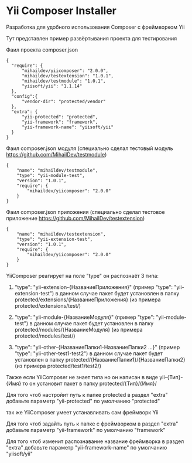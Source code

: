 Yii Composer Installer
=============================

Разработка для удобного использования Composer с фреймворком Yii

Тут представлен пример развёртывания проекта для тестирования

Фаил проекта composer.json

    {
      "require": {
          "mihaildev/yiicomposer": "2.0.0",
          "mihaildev/testextension": "1.0.1",
          "mihaildev/testmodule": "1.0.1",
          "yiisoft/yii": "1.1.14"
      },
      "config":{
          "vendor-dir": "protected/vendor"
      },
      "extra": {
          "yii-protected": "protected",
          "yii-framework": "framework",
          "yii-framework-name": "yiisoft/yii"
      }
    }

Фаил composer.json модуля (специально сделал тестовый модуль https://github.com/MihailDev/testmodule)

    {
        "name": "mihaildev/testmodule",
        "type": "yii-module-test",
        "version": "1.0.1",
        "require": {
            "mihaildev/yiicomposer": "2.0.0"
        }
    }

Фаил composer.json приложения (специально сделал тестовое приложение https://github.com/MihailDev/testextension)

    {
        "name": "mihaildev/testextension",
        "type": "yii-extension-test",
        "version": "1.0.1",
        "require": {
            "mihaildev/yiicomposer": "2.0.0"
        }
    }

YiiComposer реагирует на поле "type" он распознаёт 3 типа:

1) "type": "yii-extension-{НазваниеПриложения}" (пример "type": "yii-extension-test")
в данном случае пакет будет установлен в папку protected/extensions/{НазваниеПриложения} (из примера protected/extensions/test/)

2) "type": "yii-module-{НазваниеМодуля}" (пример "type": "yii-module-test")
в данном случае пакет будет установлен в папку protected/modules/{НазваниеМодуля} (из примера protected/modules/test/)

3) "type": "yii-other-{НазваниеПапки1-НазваниеПапки2 ...}" (пример "type": "yii-other-test1-test2")
в данном случае пакет будет установлен в папку protected/{НазваниеПапки1}/{НазваниеПапки2} (из примера protected/test1/test2/)

Также если YiiComposer не знает типа но он написан в виде yii-{Тип}-{Имя} то он установит пакет в папку protected/{Тип}/{Имя}/

Для того чтоб настройит путь к папке protected в раздел "extra" добавьте параметр "yii-protected" по умолчанию "protected"

так же YiiComposer умеет устанавливать сам фреймворк Yii

Для того чтоб задайть путь к папке с фреймворком  в раздел "extra" добавьте параметр "yii-framework" по умолчанию "framework"

Для того чтоб изменит распознавание название фреймворка в раздел "extra" добавьте параметр "yii-framework-name" по умолчанию "yiisoft/yii"